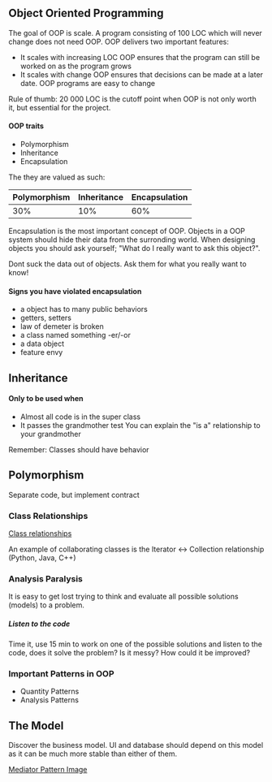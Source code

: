 
## Object Oriented Programming

The goal of OOP is scale. A program consisting of 100 LOC which will never change does not need OOP.
OOP delivers two important features:
- It scales with increasing LOC
    OOP ensures that the program can still be worked on as the program grows
- It scales with change
    OOP ensures that decisions can be made at a later date. OOP programs are easy to change

Rule of thumb:
20 000 LOC is the cutoff point when OOP is not only worth it, but essential for the project.

#### OOP traits
 - Polymorphism
 - Inheritance
 - Encapsulation

The they are valued as such:

| Polymorphism | Inheritance | Encapsulation |
|--------------|--------------|---------------|
| 30%          | 10%          | 60%           |


Encapsulation is the most important concept of OOP. Objects in a OOP system should hide their data from the surronding world.
When designing objects you should ask yourself; "What do I really want to ask this object?".

Dont suck the data out of objects. Ask them for what you really want to know!


#### Signs you have violated encapsulation

 - a object has to many public behaviors
 - getters, setters
 - law of demeter is broken
 - a class named something -er/-or
 - a data object
 - feature envy


## Inheritance
#### Only to be used when
- Almost all code is in the super class
- It passes the grandmother test
    You can explain the "is a" relationship to your grandmother

Remember: Classes should have behavior

## Polymorphism

Separate code, but implement contract

 
 ### Class Relationships

 [Class relationships](resources/class_relationships.png)

 An example of collaborating classes is the Iterator <-> Collection relationship (Python, Java, C++)



### Analysis Paralysis

It is easy to get lost trying to think and evaluate all possible solutions (models) to a problem.

##### Listen to the code

Time it, use 15 min to work on one of the possible solutions and listen to the code, does it solve the problem? Is it messy? How could it be improved?


### Important Patterns in OOP

 - Quantity Patterns
 - Analysis Patterns


## The Model

Discover the business model. UI and database should depend on this model as it can be much more stable than either of them.

[Mediator Pattern Image](resources/mediator_pattern.png)

